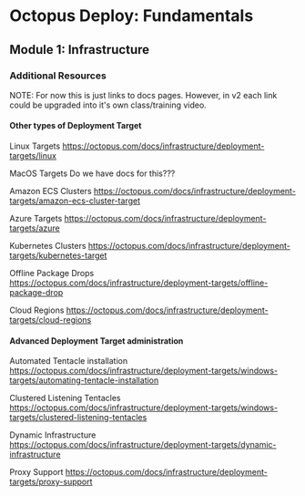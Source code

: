 # Octopus Deploy: Fundamentals
## Module 1: Infrastructure
### Additional Resources

NOTE: For now this is just links to docs pages. However, in v2 each link could be upgraded into it's own class/training video.

#### Other types of Deployment Target

Linux Targets
https://octopus.com/docs/infrastructure/deployment-targets/linux

MacOS Targets
Do we have docs for this???

Amazon ECS Clusters
https://octopus.com/docs/infrastructure/deployment-targets/amazon-ecs-cluster-target

Azure Targets
https://octopus.com/docs/infrastructure/deployment-targets/azure

Kubernetes Clusters
https://octopus.com/docs/infrastructure/deployment-targets/kubernetes-target

Offline Package Drops
https://octopus.com/docs/infrastructure/deployment-targets/offline-package-drop

Cloud Regions
https://octopus.com/docs/infrastructure/deployment-targets/cloud-regions

#### Advanced Deployment Target administration

Automated Tentacle installation
https://octopus.com/docs/infrastructure/deployment-targets/windows-targets/automating-tentacle-installation

Clustered Listening Tentacles
https://octopus.com/docs/infrastructure/deployment-targets/windows-targets/clustered-listening-tentacles

Dynamic Infrastructure
https://octopus.com/docs/infrastructure/deployment-targets/dynamic-infrastructure

Proxy Support
https://octopus.com/docs/infrastructure/deployment-targets/proxy-support